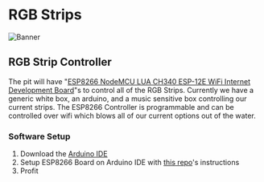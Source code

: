 # RGB Strips
![Banner](https://www.elecrow.com/pub/media/catalog/product/cache/f8158826193ba5faa8b862a9bd1eb9e9/1/4/14519808930_1.jpg)
## RGB Strip Controller
The pit will have "[ESP8266 NodeMCU LUA CH340 ESP-12E WiFi Internet Development Board](https://www.amazon.com/ESP8266-Internet-Development-Wireless-Micropython/dp/B07RNX3W9J/ref=sr_1_5?)"s to control all of the RGB Strips. Currently we have a generic white box, an arduino, and a music sensitive box controlling our current strips. The ESP8266 Controller is programmable and can be controlled over wifi which blows all of our current options out of the water.
### Software Setup
1) Download the [Arduino IDE](https://www.arduino.cc/en/software)
1) Setup ESP8266 Board on Arduino IDE with [this repo](https://github.com/esp8266/Arduino#installing-with-boards-manager)'s instructions
1) Profit
